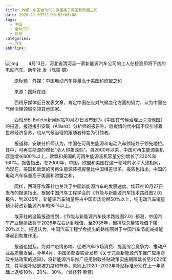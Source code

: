 ```yaml
---
title: 外媒：中国电动汽车存量高于美国和欧盟之和
date: 2020-11-09T11:50:02+08:00
tags:
  - 中国
  - 电动汽车
  - 存量
categories:
  - 汽车
abbrlink:
---
```


![img](https://cdn.jsdelivr.net/gh/yakeing/Documentation@main/Hexo/images/fea3-kcieyvz6469819.jpg)
　　4月13日，河北省清河县一家新能源汽车公司的工人在检测即将下线的电动汽车。新华社 发（陈雷 摄）

　　原标题：外媒：中国电动汽车存量高于美国和欧盟之和

　　来源：国际在线

　　西班牙媒体近日发表文章，肯定中国在应对气候变化方面的努力，认为中国在气候治理领域引领其他国家。

　　西班牙El Boletin新闻网站10月27日发布题为《中国在气候治理上引领他国》的报道。报道援引安联（Allianz）分析师的报告称，后疫情时代中国不仅引领着世界经济复苏，也从气候治理的跟随者转变为引领者。

　　报道称，安联分析师认为，中国在可再生能源和电动汽车领域处于领先地位。其中，可再生能源的增长“令人印象深刻”。自2000年以来，中国可再生能源装机容量增长800%以上，欧盟和美国的可再生能源装机容量分别增长了230%和160%。报告指出，在2000年，中国，欧盟和美国在这一领域的水平大致相同，而现在，美国和欧盟的可再生能源装机容量比中国相差很多。报告也指出，中国的电动汽车存量高于美国和欧盟之和。

　　同样，西班牙埃菲社也关注了中国新能源汽车的发展速度。埃菲社10月27日发布的报道指出，根据中国汽车工程学会的《节能与新能源汽车技术路线图2.0》报告，到2035年，新能源汽车销量将占中国市场份额50%以上，纯电动汽车销量预计将占新能源汽车的95%以上。

　　埃菲社的这篇报道提到，《节能与新能源汽车技术路线图2.0》预测，中国汽车产业碳排放将于2028年左右达到峰值，至2035年，碳排放总量较峰值下降20%以上。报道认为，中国汽车工程学会提出的路线图对于中国汽车节能减排能够起到助推作用。

　　报道也提及，为对冲疫情影响、促进汽车市场消费、提高综合竞争力、推动产业高质量发展，今年4月，中国多部委联合发布《关于完善新能源汽车推广应用财政补贴政策的通知》，将新能源汽车推广应用财政补贴政策实施期限延长至2022年底，并平缓补贴退坡力度和节奏，原则上2020 -2022年补贴标准分别在上一年基础上退坡10%、20%、30%。（曾抒羽 黄蓉）